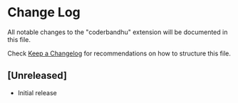 # Change Log

All notable changes to the "coderbandhu" extension will be documented in this file.

Check [Keep a Changelog](http://keepachangelog.com/) for recommendations on how to structure this file.

## [Unreleased]

- Initial release
